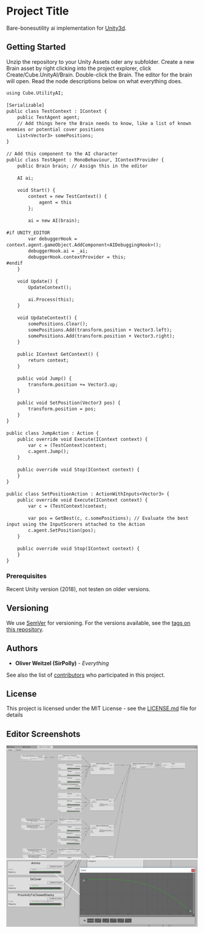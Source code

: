# Project Title
Bare-bonesutility ai implementation for [Unity3d](https://unity3d.com).

## Getting Started
Unzip the repository to your Unity Assets oder any subfolder. Create a new Brain asset by right clicking into the project explorer, click Create/Cube.UnityAI/Brain. Double-click the Brain. The editor for the brain will open. Read the node descriptions below on what everything does.

    using Cube.UtilityAI;

    [Serializable]
    public class TestContext : IContext {
        public TestAgent agent;
        // Add things here the Brain needs to know, like a list of known enemies or potential cover positions
        List<Vector3> somePositions;
    }

    // Add this component to the AI character
    public class TestAgent : MonoBehaviour, IContextProvider {
        public Brain brain; // Assign this in the editor

        AI ai;

        void Start() {
            context = new TestContext() {
                agent = this
            };

            ai = new AI(brain);

    #if UNITY_EDITOR
            var debuggerHook = context.agent.gameObject.AddComponent<AIDebuggingHook>();
            debuggerHook.ai = _ai;
            debuggerHook.contextProvider = this;
    #endif
        }

        void Update() {
            UpdateContext();

            ai.Process(this);
        }

        void UpdateContext() {
            somePositions.Clear();
            somePositions.Add(transform.position + Vector3.left);
            somePositions.Add(transform.position + Vector3.right);
        }

        public IContext GetContext() {
            return context;
        }

        public void Jump() {
            transform.position += Vector3.up;
        }

        public void SetPosition(Vector3 pos) {
            transform.position = pos;
        }
    }

    public class JumpAction : Action {
        public override void Execute(IContext context) {
            var c = (TestContext)context;
            c.agent.Jump();
        }

        public override void Stop(IContext context) {
        }
    }

    public class SetPositionAction : ActionWithInputs<Vector3> {
        public override void Execute(IContext context) {
            var c = (TestContext)context;

            var pos = GetBest(c, c.somePositions); // Evaluate the best input using the InputScorers attached to the Action
            c.agent.SetPosition(pos);
        }

        public override void Stop(IContext context) {
        }
    }

### Prerequisites
Recent Unity version (2018), not testen on older versions.

## Versioning
We use [SemVer](http://semver.org/) for versioning. For the versions available, see the [tags on this repository](https://bitbucket.org/unique-code/cube.utilityai/downloads/?tab=tags).

## Authors
* **Oliver Weitzel (SirPolly)** - *Everything*

See also the list of [contributors](https://bitbucket.org/unique-code/cube.utilityai/addon/bitbucket-graphs/graphs-repo-page#!graph=contributors) who participated in this project.

## License
This project is licensed under the MIT License - see the [LICENSE.md](LICENSE.md) file for details

## Editor Screenshots
![Editor](Docs/Editor.png)
![Scoring](Docs/Scoring.png)